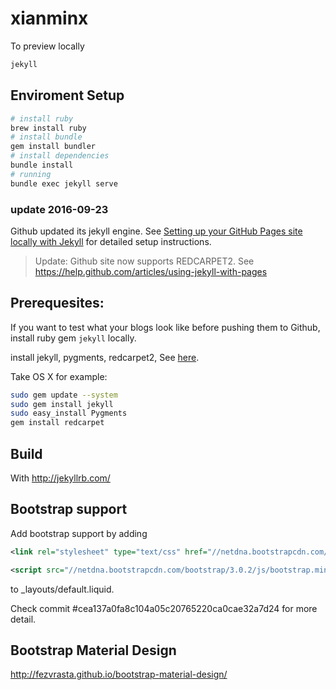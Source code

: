 xianminx
========

To preview locally

```bash
jekyll
```

## Enviroment Setup

```bash
# install ruby
brew install ruby
# install bundle
gem install bundler
# install dependencies
bundle install
# running
bundle exec jekyll serve
```

### update 2016-09-23
Github updated its jekyll engine. See [Setting up your GitHub Pages site locally with Jekyll](https://help.github.com/articles/setting-up-your-github-pages-site-locally-with-jekyll/) for detailed setup instructions.




> Update: Github site now supports REDCARPET2. See https://help.github.com/articles/using-jekyll-with-pages

## Prerequesites:
If you want to test what your blogs look like before pushing them to Github, install ruby gem `jekyll` locally.

install jekyll, pygments, redcarpet2, See [here](https://github.com/mojombo/jekyll/wiki/Install).

Take OS X for example:

```bash
sudo gem update --system
sudo gem install jekyll
sudo easy_install Pygments
gem install redcarpet
```


## Build
With http://jekyllrb.com/
## Bootstrap support

Add bootstrap support by adding
```xml
<link rel="stylesheet" type="text/css" href="//netdna.bootstrapcdn.com/bootstrap/3.0.2/css/bootstrap.min.css" />

<script src="//netdna.bootstrapcdn.com/bootstrap/3.0.2/js/bootstrap.min.js" type="text/javascript" charset="utf-8"></script>
```
to _layouts/default.liquid.


Check commit #cea137a0fa8c104a05c20765220ca0cae32a7d24 for more detail.



## Bootstrap Material Design
http://fezvrasta.github.io/bootstrap-material-design/
